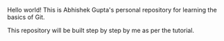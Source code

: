 Hello world!
This is Abhishek Gupta's personal repository for learning the basics of Git.

This repository will be built step by step by me as per the tutorial.